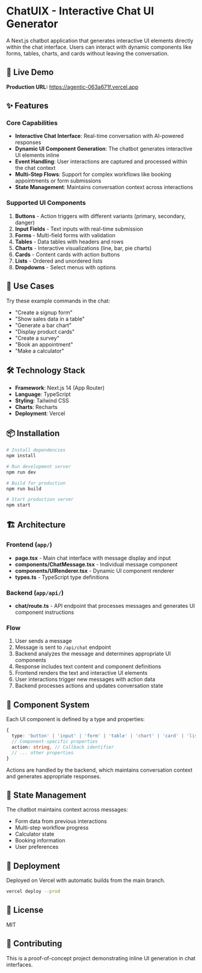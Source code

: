 # ChatUIX - Interactive Chat UI Generator

A Next.js chatbot application that generates interactive UI elements directly within the chat interface. Users can interact with dynamic components like forms, tables, charts, and cards without leaving the conversation.

## 🚀 Live Demo

**Production URL:** https://agentic-063a671f.vercel.app

## ✨ Features

### Core Capabilities
- **Interactive Chat Interface**: Real-time conversation with AI-powered responses
- **Dynamic UI Component Generation**: The chatbot generates interactive UI elements inline
- **Event Handling**: User interactions are captured and processed within the chat context
- **Multi-Step Flows**: Support for complex workflows like booking appointments or form submissions
- **State Management**: Maintains conversation context across interactions

### Supported UI Components

1. **Buttons** - Action triggers with different variants (primary, secondary, danger)
2. **Input Fields** - Text inputs with real-time submission
3. **Forms** - Multi-field forms with validation
4. **Tables** - Data tables with headers and rows
5. **Charts** - Interactive visualizations (line, bar, pie charts)
6. **Cards** - Content cards with action buttons
7. **Lists** - Ordered and unordered lists
8. **Dropdowns** - Select menus with options

## 🎯 Use Cases

Try these example commands in the chat:

- "Create a signup form"
- "Show sales data in a table"
- "Generate a bar chart"
- "Display product cards"
- "Create a survey"
- "Book an appointment"
- "Make a calculator"

## 🛠️ Technology Stack

- **Framework**: Next.js 14 (App Router)
- **Language**: TypeScript
- **Styling**: Tailwind CSS
- **Charts**: Recharts
- **Deployment**: Vercel

## 📦 Installation

```bash
# Install dependencies
npm install

# Run development server
npm run dev

# Build for production
npm run build

# Start production server
npm start
```

## 🏗️ Architecture

### Frontend (`app/`)
- **page.tsx** - Main chat interface with message display and input
- **components/ChatMessage.tsx** - Individual message component
- **components/UIRenderer.tsx** - Dynamic UI component renderer
- **types.ts** - TypeScript type definitions

### Backend (`app/api/`)
- **chat/route.ts** - API endpoint that processes messages and generates UI component instructions

### Flow
1. User sends a message
2. Message is sent to `/api/chat` endpoint
3. Backend analyzes the message and determines appropriate UI components
4. Response includes text content and component definitions
5. Frontend renders the text and interactive UI elements
6. User interactions trigger new messages with action data
7. Backend processes actions and updates conversation state

## 🎨 Component System

Each UI component is defined by a type and properties:

```typescript
{
  type: 'button' | 'input' | 'form' | 'table' | 'chart' | 'card' | 'list' | 'select',
  // Component-specific properties
  action: string, // Callback identifier
  // ... other properties
}
```

Actions are handled by the backend, which maintains conversation context and generates appropriate responses.

## 🔄 State Management

The chatbot maintains context across messages:
- Form data from previous interactions
- Multi-step workflow progress
- Calculator state
- Booking information
- User preferences

## 🚢 Deployment

Deployed on Vercel with automatic builds from the main branch.

```bash
vercel deploy --prod
```

## 📝 License

MIT

## 🤝 Contributing

This is a proof-of-concept project demonstrating inline UI generation in chat interfaces.
